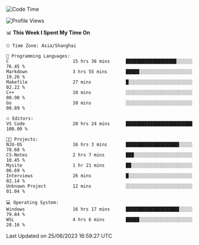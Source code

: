 <!--START_SECTION:waka-->
![Code Time](http://img.shields.io/badge/Code%20Time-1%2C016%20hrs%2021%20mins-blue)

![Profile Views](http://img.shields.io/badge/Profile%20Views-0-blue)

📊 **This Week I Spent My Time On** 

```text
🕑︎ Time Zone: Asia/Shanghai

💬 Programming Languages: 
C                        15 hrs 36 mins      ███████████████████░░░░░░   76.45 % 
Markdown                 3 hrs 55 mins       █████░░░░░░░░░░░░░░░░░░░░   19.26 % 
Makefile                 27 mins             █░░░░░░░░░░░░░░░░░░░░░░░░   02.22 % 
C++                      10 mins             ░░░░░░░░░░░░░░░░░░░░░░░░░   00.90 % 
Go                       10 mins             ░░░░░░░░░░░░░░░░░░░░░░░░░   00.89 % 

🔥 Editors: 
VS Code                  20 hrs 24 mins      █████████████████████████   100.00 % 

🐱‍💻 Projects: 
NJU-OS                   16 hrs 3 mins       ████████████████████░░░░░   78.68 % 
CS-Notes                 2 hrs 7 mins        ███░░░░░░░░░░░░░░░░░░░░░░   10.45 % 
Mysite                   1 hr 21 mins        ██░░░░░░░░░░░░░░░░░░░░░░░   06.69 % 
Interviews               26 mins             █░░░░░░░░░░░░░░░░░░░░░░░░   02.14 % 
Unknown Project          12 mins             ░░░░░░░░░░░░░░░░░░░░░░░░░   01.04 % 

💻 Operating System: 
Windows                  16 hrs 17 mins      ████████████████████░░░░░   79.84 % 
WSL                      4 hrs 6 mins        █████░░░░░░░░░░░░░░░░░░░░   20.16 % 
```


 Last Updated on 25/06/2023 16:59:27 UTC
<!--END_SECTION:waka-->